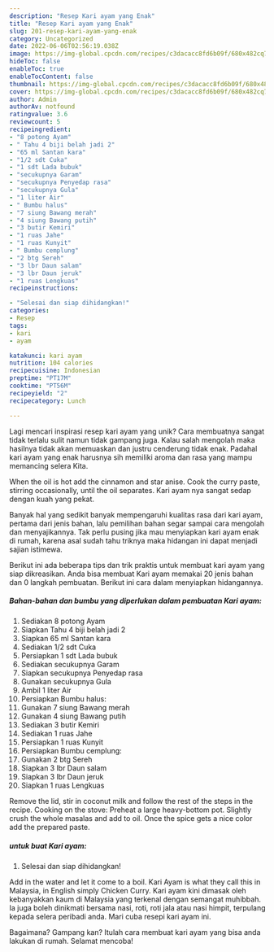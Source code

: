 ```yaml
---
description: "Resep Kari ayam yang Enak"
title: "Resep Kari ayam yang Enak"
slug: 201-resep-kari-ayam-yang-enak
category: Uncategorized
date: 2022-06-06T02:56:19.038Z
image: https://img-global.cpcdn.com/recipes/c3dacacc8fd6b09f/680x482cq70/kari-ayam-foto-resep-utama.jpg
hideToc: false
enableToc: true
enableTocContent: false
thumbnail: https://img-global.cpcdn.com/recipes/c3dacacc8fd6b09f/680x482cq70/kari-ayam-foto-resep-utama.jpg
cover: https://img-global.cpcdn.com/recipes/c3dacacc8fd6b09f/680x482cq70/kari-ayam-foto-resep-utama.jpg
author: Admin
authorAv: notfound
ratingvalue: 3.6
reviewcount: 5
recipeingredient:
- "8 potong Ayam"
- " Tahu 4 biji belah jadi 2"
- "65 ml Santan kara"
- "1/2 sdt Cuka"
- "1 sdt Lada bubuk"
- "secukupnya Garam"
- "secukupnya Penyedap rasa"
- "secukupnya Gula"
- "1 liter Air"
- " Bumbu halus"
- "7 siung Bawang merah"
- "4 siung Bawang putih"
- "3 butir Kemiri"
- "1 ruas Jahe"
- "1 ruas Kunyit"
- " Bumbu cemplung"
- "2 btg Sereh"
- "3 lbr Daun salam"
- "3 lbr Daun jeruk"
- "1 ruas Lengkuas"
recipeinstructions:

- "Selesai dan siap dihidangkan!"
categories:
- Resep
tags:
- kari
- ayam

katakunci: kari ayam 
nutrition: 104 calories
recipecuisine: Indonesian
preptime: "PT17M"
cooktime: "PT56M"
recipeyield: "2"
recipecategory: Lunch

---
```





Lagi mencari inspirasi resep kari ayam yang unik? Cara membuatnya sangat tidak terlalu sulit namun tidak gampang juga. Kalau salah mengolah maka hasilnya tidak akan memuaskan dan justru cenderung tidak enak. Padahal kari ayam yang enak harusnya sih memiliki aroma dan rasa yang mampu memancing selera Kita.





When the oil is hot add the cinnamon and star anise. Cook the curry paste, stirring occasionally, until the oil separates. Kari ayam nya sangat sedap dengan kuah yang pekat.

Banyak hal yang sedikit banyak mempengaruhi kualitas rasa dari kari ayam, pertama dari jenis bahan, lalu pemilihan bahan segar sampai cara mengolah dan menyajikannya. Tak perlu pusing jika mau menyiapkan kari ayam enak di rumah, karena asal sudah tahu triknya maka hidangan ini dapat menjadi sajian istimewa.






Berikut ini ada beberapa tips dan trik praktis untuk membuat kari ayam yang siap dikreasikan. Anda bisa membuat Kari ayam memakai 20 jenis bahan dan 0 langkah pembuatan. Berikut ini cara dalam menyiapkan hidangannya.

<!--inarticleads1-->

##### Bahan-bahan dan bumbu yang diperlukan dalam pembuatan Kari ayam:

1. Sediakan 8 potong Ayam
1. Siapkan  Tahu 4 biji belah jadi 2
1. Siapkan 65 ml Santan kara
1. Sediakan 1/2 sdt Cuka
1. Persiapkan 1 sdt Lada bubuk
1. Sediakan secukupnya Garam
1. Siapkan secukupnya Penyedap rasa
1. Gunakan secukupnya Gula
1. Ambil 1 liter Air
1. Persiapkan  Bumbu halus:
1. Gunakan 7 siung Bawang merah
1. Gunakan 4 siung Bawang putih
1. Sediakan 3 butir Kemiri
1. Sediakan 1 ruas Jahe
1. Persiapkan 1 ruas Kunyit
1. Persiapkan  Bumbu cemplung:
1. Gunakan 2 btg Sereh
1. Siapkan 3 lbr Daun salam
1. Siapkan 3 lbr Daun jeruk
1. Siapkan 1 ruas Lengkuas


Remove the lid, stir in coconut milk and follow the rest of the steps in the recipe. Cooking on the stove: Preheat a large heavy-bottom pot. Slightly crush the whole masalas and add to oil. Once the spice gets a nice color add the prepared paste. 

<!--inarticleads2-->

#####  untuk buat Kari ayam:


1. Selesai dan siap dihidangkan!

Add in the water and let it come to a boil. Kari Ayam is what they call this in Malaysia, in English simply Chicken Curry. Kari ayam kini dimasak oleh kebanyakkan kaum di Malaysia yang terkenal dengan semangat muhibbah. Ia juga boleh dinikmati bersama nasi, roti, roti jala atau nasi himpit, terpulang kepada selera peribadi anda. Mari cuba resepi kari ayam ini. 

Bagaimana? Gampang kan? Itulah cara membuat kari ayam yang bisa anda lakukan di rumah. Selamat mencoba!

